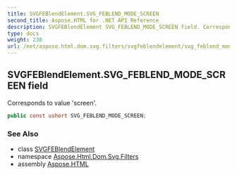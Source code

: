 ```yaml
---
title: SVGFEBlendElement.SVG_FEBLEND_MODE_SCREEN
second_title: Aspose.HTML for .NET API Reference
description: SVGFEBlendElement SVG_FEBLEND_MODE_SCREEN field. Corresponds to value screen
type: docs
weight: 230
url: /net/aspose.html.dom.svg.filters/svgfeblendelement/svg_feblend_mode_screen/
---
```

## SVGFEBlendElement.SVG_FEBLEND_MODE_SCREEN field

Corresponds to value 'screen'.

```csharp
public const ushort SVG_FEBLEND_MODE_SCREEN;
```

### See Also

* class [SVGFEBlendElement](../)
* namespace [Aspose.Html.Dom.Svg.Filters](../../../aspose.html.dom.svg.filters/)
* assembly [Aspose.HTML](../../../)
